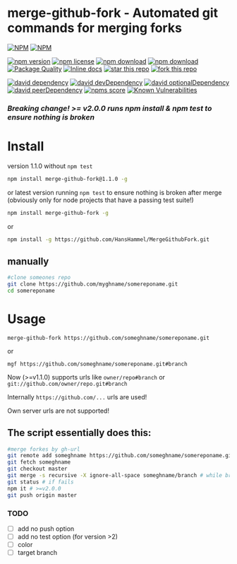 merge-github-fork - Automated git commands for merging forks
============================================================

[![NPM](https://nodei.co/npm/merge-github-fork.png?downloads=true&downloadRank=true&stars=true)](https://nodei.co/npm/merge-github-fork/) 
[![NPM](https://nodei.co/npm-dl/merge-github-fork.png?months=9&height=3)](https://nodei.co/npm/merge-github-fork/)

[![npm version](https://img.shields.io/npm/v/merge-github-fork.svg)](https://www.npmjs.com/package/merge-github-fork)
[![npm license](https://img.shields.io/npm/l/merge-github-fork.svg)](https://www.npmjs.com/package/merge-github-fork)
[![npm download](https://img.shields.io/npm/dm/merge-github-fork.svg)](https://www.npmjs.com/package/merge-github-fork)
[![npm download](https://img.shields.io/npm/dt/merge-github-fork.svg)](https://www.npmjs.com/package/merge-github-fork)
[![Package Quality](http://npm.packagequality.com/shield/merge-github-fork.svg)](http://packagequality.com/#?package=merge-github-fork)
[![Inline docs](http://inch-ci.org/github/HansHammel/merge-github-fork.svg?branch=master)](http://inch-ci.org/github/HansHammel/merge-github-fork)
[![star this repo](http://githubbadges.com/star.svg?user=HansHammel&repo=merge-github-fork&style=flat&color=fff&background=007ec6)](https://github.com/HansHammel/merge-github-fork)
[![fork this repo](http://githubbadges.com/fork.svg?user=HansHammel&repo=merge-github-fork&style=flat&color=fff&background=007ec6)](https://github.com/HansHammel/merge-github-fork/fork)

[![david dependency](https://img.shields.io/david/HansHammel/merge-github-fork.svg)](https://david-dm.org/HansHammel/merge-github-fork)
[![david devDependency](https://img.shields.io/david/dev/HansHammel/merge-github-fork.svg)](https://david-dm.org/HansHammel/merge-github-fork)
[![david optionalDependency](https://img.shields.io/david/optional/HansHammel/merge-github-fork.svg)](https://david-dm.org/HansHammel/merge-github-fork)
[![david peerDependency](https://img.shields.io/david/peer/HansHammel/merge-github-fork.svg)](https://david-dm.org/HansHammel/merge-github-fork)
[![npms score](https://badges.npms.io/merge-github-fork.svg)](https://www.npmjs.com/package/merge-github-fork)
[![Known Vulnerabilities](https://snyk.io/test/github/HansHammel//merge-github-fork/badge.svg)](https://snyk.io/test/github/HansHammel//merge-github-fork)

### *Breaking change! >= v2.0.0 runs npm install & npm test to ensure nothing is broken*

# Install

version 1.1.0 without `npm test`

```sh
npm install merge-github-fork@1.1.0 -g
```

or latest version running `npm test` to ensure nothing is broken after merge  
(obviously only for node projects that have a passing test suite!)

```sh
npm install merge-github-fork -g
```

or

```sh
npm install -g https://github.com/HansHammel/MergeGithubFork.git
```

##  manually ##

```bash
#clone someones repo
git clone https://github.com/myghname/somereponame.git
cd somereponame
```

# Usage

	merge-github-fork https://github.com/someghname/somereponame.git
	
or

	mgf https://github.com/someghname/somereponame.git#branch

Now (>=v1.1.0) supports urls like `owner/repo#branch` or `git://github.com/owner/repo.git#branch`

Internally `https://github.com/...` urls are used!

Own server urls are not supported!

## The script essentially does this: ##

```bash
#merge forkes by gh-url
git remote add someghname https://github.com/someghname/somereponame.git#branch # no branch defaults to master
git fetch someghname
git checkout master
git merge -s recursive -X ignore-all-space someghname/branch # while branch defaults to master
git status # if fails
npm it # >=v2.0.0
git push origin master
```

### TODO
- [ ] add no push option
- [ ] add no test option (for version >2)
- [ ] color
- [ ] target branch

